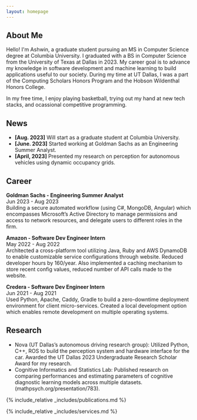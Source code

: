 ```yaml
---
layout: homepage
---
```


## About Me

Hello! I'm Ashwin, a graduate student pursuing an MS in Computer Science degree at Columbia University. I graduated with a BS in Computer Science from the University of Texas at Dallas in 2023. My career goal is to advance my knowledge in software development and machine learning to build applications useful to our society. During my time at UT Dallas, I was a part of the Computing Scholars Honors Program and the Hobson Wildenthal Honors College. 

In my free time, I enjoy playing basketball, trying out my hand at new tech stacks, and ocassional competitive programming. 

## News

- **[Aug. 2023]** Will start as a graduate student at Columbia University.
- **[June. 2023]** Started working at Goldman Sachs as an Engineering Summer Analyst.
- **[April, 2023]** Presented my research on perception for autonomous vehicles using dynamic occupancy grids.

## Career
**Goldman Sachs - Engineering Summer Analyst**\
Jun 2023 - Aug 2023\
Building a secure automated workflow (using C#, MongoDB, Angular) which encompasses Microsoft’s Active
Directory to manage permissions and access to network resources, and delegate users to different roles in the firm.

**Amazon - Software Dev Engineer Intern**\
May 2022 - Aug 2022\
Architected a cross-platform tool utilizing Java, Ruby and AWS DynamoDB to enable customizable service
configurations through website. Reduced developer hours by 160/year. Also implemented a caching mechanism to store recent config values, reduced number of API calls made to the website.

**Credera - Software Dev Engineer Intern**\
Jun 2021 - Aug 2021\
Used Python, Apache, Caddy, Gradle to build a zero-downtime deployment environment for client micro-services. Created a local development option which enables remote development on multiple operating systems.

## Research

- Nova (UT Dallas’s autonomous driving research group): Utilized Python, C++, ROS to build the perception system
and hardware interface for the car. Awarded the UT Dallas 2023 Undergraduate Research Scholar Award for my research.
- Cognitive Informatics and Statistics Lab: Published research on comparing performances and estimating
parameters of cognitive diagnostic learning models across multiple datasets. (mathpsych.org/presentation/783).


{% include_relative _includes/publications.md %}

{% include_relative _includes/services.md %}
